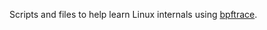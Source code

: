 Scripts and files to help learn Linux internals using [bpftrace](https://github.com/iovisor/bpftrace).


